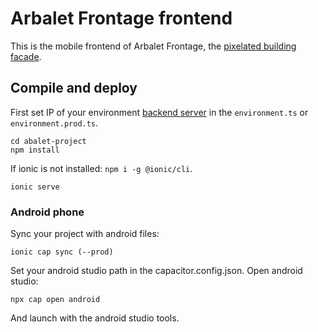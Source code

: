 # Arbalet Frontage frontend

This is the mobile frontend of Arbalet Frontage, the [pixelated building facade](https://vimeo.com/arbalet/frontage).

## Compile and deploy

First set IP of your environment [backend server](https://github.com/arbalet-project/frontage/tree/master/install) in the `environment.ts` or `environment.prod.ts`.

```
cd abalet-project
npm install
```

If ionic is not installed: `npm i -g @ionic/cli`.
```
ionic serve
```

### Android phone

Sync your project with android files:
```
ionic cap sync (--prod)
```

Set your android studio path in the capacitor.config.json.
Open android studio:
```
npx cap open android
```
And launch with the android studio tools.